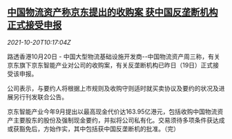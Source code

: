 <!--1634725862000-->
[中国物流资产称京东提出的收购案 获中国反垄断机构正式接受申报](https://cn.reuters.com/article/china-logistics-jd-1020-wedn-idCNKBS2HA12S)
------

<div><i>2021-10-20T10:17:04Z</i></div><p>路透香港10月20日 - 中国大型物流基础设施开发商--中国物流资产周三称，有关京东旗下京东智能产业对公司的收购案，有关反垄断机构已昨日（19日）正式接受该申报。</p><p>公司表示，与要约人将根据上市规则及收购守则适时就买卖协议及要约的状况及进展另行刊发联合公告。</p><p>京东智能产业今年9月提出以最高现金代价达163.95亿港元，包括收购中国物流资产主要股东的股份及强制现金要约，并拟将公司私有化。交易须待多项条件获达成或获豁免后，方始作实，其中包括获中国反垄断机的批准。（完）</p>
